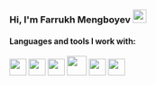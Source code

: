 ### Hi, I'm Farrukh Mengboyev <img src="https://media.giphy.com/media/hvRJCLFzcasrR4ia7z/giphy.gif"  width="24px" >  

<h4> Languages and tools I work with: </h4>

 <img  src="https://cdn-icons-png.flaticon.com/512/1216/1216733.png"   width="30px" >
 <img  src="https://cdn.freebiesupply.com/logos/large/2x/css3-logo-png-transparent.png"   width="30px" >
 <img  src="https://icons-for-free.com/iconfiles/png/512/part+1+github-1320568339880199515.png"   width="30px" >
  <img  src="https://www.datocms-assets.com/45470/1631110818-logo-react-js.png"   width="35px" >
 <img  src=""   width="30px" >
 <img  src="https://cdn-icons-png.flaticon.com/512/1216/1216733.png"   width="30px" >



